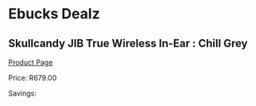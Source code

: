 
# Ebucks Dealz
## Skullcandy JIB True Wireless In-Ear : Chill Grey
[Product Page](https://www.ebucks.com/web/shop/productSelected.do?prodId=1165841162&catId=1048640943)

Price: R679.00

Savings: 


	